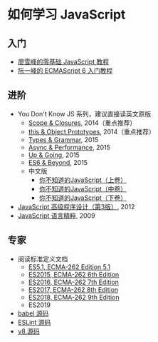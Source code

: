 # 如何学习 JavaScript

## 入门
- [廖雪峰的零基础 JavaScript 教程](https://www.liaoxuefeng.com/wiki/1022910821149312)
- [阮一峰的 ECMAScript 6 入门教程](http://es6.ruanyifeng.com)

## 进阶
- You Don't Know JS 系列，建议直接读英文原版
  - [Scope & Closures](https://book.douban.com/subject/25883834/), 2014（重点推荐）
  - [this & Object Prototypes](https://book.douban.com/subject/25986786/), 2014（重点推荐）
  - [Types & Grammar](https://book.douban.com/subject/26333594/), 2015
  - [Async & Performance](https://book.douban.com/subject/26345789/), 2015
  - [Up & Going](https://book.douban.com/subject/26383331/), 2015
  - [ES6 & Beyond](https://book.douban.com/subject/26345790/), 2015
  - 中文版
    - [你不知道的JavaScript（上卷）](https://book.douban.com/subject/26351021/)
    - [你不知道的JavaScript（中卷）](https://book.douban.com/subject/26854244/)
    - [你不知道的JavaScript（下卷）](https://book.douban.com/subject/27620408/)
- [JavaScript 高级程序设计（第3版）](https://book.douban.com/subject/10546125/), 2012
- [JavaScript 语言精粹](https://book.douban.com/subject/3590768/), 2009

## 专家
- 阅读标准定义文档
  - [ES5.1, ECMA-262 Edition 5.1](https://www.ecma-international.org/ecma-262/5.1/)
  - [ES2015, ECMA-262 6th Edition](https://www.ecma-international.org/ecma-262/6.0/)
  - [ES2016, ECMA-262 7th Edition](https://www.ecma-international.org/ecma-262/7.0/)
  - [ES2017, ECMA-262 8th Edition](https://www.ecma-international.org/ecma-262/8.0/)
  - [ES2018, ECMA-262 9th Edition](https://www.ecma-international.org/ecma-262/9.0/)
  - ES2019
 - [babel 源码](https://github.com/babel/babel)
 - [ESLint 源码](https://github.com/eslint/eslint)
 - [v8 源码](https://github.com/v8/v8)
